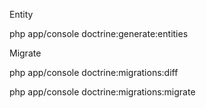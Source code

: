 Entity

php app/console doctrine:generate:entities <Path>

Migrate

php app/console doctrine:migrations:diff

php app/console doctrine:migrations:migrate


